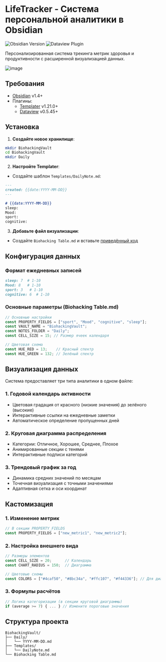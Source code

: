 # LifeTracker - Система персональной аналитики в Obsidian

![Obsidian Version](https://img.shields.io/badge/Obsidian-1.4%2B-blueviolet)
![Dataview Plugin](https://img.shields.io/badge/Plugin-Dataview-4B32C3)

Персонализированная система трекинга метрик здоровья и продуктивности с расширенной визуализацией данных.

![image](https://github.com/user-attachments/assets/37c2767a-2436-482a-8e19-52d0c827d242)


## Требования
- [Obsidian](https://obsidian.md) v1.4+
- Плагины:
  - [Templater](https://github.com/SilentVoid13/Templater) v1.21.0+
  - [Dataview](https://github.com/blacksmithgu/obsidian-dataview) v0.5.45+

## Установка
1. **Создайте новое хранилище**:
```bash
mkdir BiohackingVault
cd BiohackingVault
mkdir Daily
```

2. **Настройте Templater**:
- Создайте шаблон `Templates/DailyNote.md`:
```markdown
---
created: {{date:YYYY-MM-DD}}
---

# {{date:YYYY-MM-DD}}
sleep: 
Mood: 
sport: 
cognitive: 
```

3. **Добавьте файл визуализации**:
- Создайте `Biohacking Table.md` и вставьте [приведённый код](Biohacking%20Table.md)

## Конфигурация данных

### Формат ежедневных записей
```markdown
sleep: 7  # 1-10
Mood: 8   # 1-10 
sport: 3   # 1-10
cognitive: 6  # 1-10
```

### Основные параметры (Biohacking Table.md)
```javascript
// Основные настройки
const PROPERTY_FIELDS = ["sport", "Mood", "cognitive", "sleep"];
const VAULT_NAME = "BiohackingVault"; 
const NOTES_FOLDER = "Daily";
const CELL_SIZE = 15; // Размер ячеек календаря

// Цветовая схема
const HUE_RED = 13;    // Красный спектр
const HUE_GREEN = 132; // Зелёный спектр
```

## Визуализация данных

Система предоставляет три типа аналитики в одном файле:

### 1. Годовой календарь активности
- Цветовая градация от красного (низкие значения) до зелёного (высокие)
- Интерактивные ссылки на ежедневные заметки
- Автоматическое определение пропущенных дней

### 2. Круговая диаграмма распределения
- Категории: Отличное, Хорошее, Среднее, Плохое
- Анимированные секции с тенями
- Интерактивные подписи категорий

### 3. Трендовый график за год
- Динамика средних значений по месяцам
- Точечная визуализация с точными значениями
- Адаптивная сетка и оси координат

## Кастомизация

### 1. Изменение метрик
```javascript
// В секции PROPERTY_FIELDS
const PROPERTY_FIELDS = ["new_metric1", "new_metric2"]; 
```

### 2. Настройка внешнего вида
```javascript
// Размеры элементов
const CELL_SIZE = 20;      // Календарь
const CHART_RADIUS = 150;  // Диаграмма

// Цветовые схемы
const COLORS = ["#4caf50", "#8bc34a", "#ffc107", "#f44336"]; // Для диаграммы
```

### 3. Формулы расчётов
```javascript
// Логика категоризации (в секции круговой диаграммы)
if (average >= 7) { ... } // Измените пороговые значения
```

## Структура проекта
```
BiohackingVault/
├── Daily/
│   └── YYYY-MM-DD.md
├── Templates/
│   └── DailyNote.md
└── Biohacking Table.md
```
